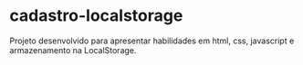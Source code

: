 # cadastro-localstorage
Projeto desenvolvido para apresentar habilidades em html, css, javascript e armazenamento na LocalStorage.
